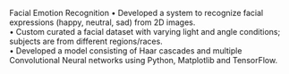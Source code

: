 Facial Emotion Recognition
•	Developed a system to recognize facial expressions (happy, neutral, sad) from 2D images. <br />
•	Custom curated a facial dataset with varying light and angle conditions; subjects are from different regions/races. <br />
•	Developed a model consisting of Haar cascades and multiple Convolutional Neural networks using Python, Matplotlib and TensorFlow. <br />

